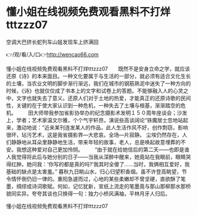 # 懂小姐在线视频免费观看黑料不打烊tttzzz07
空调大巴挤长蛇列车山娃发现车上挤满回

👉/观/看/入/口👉http://wencao66.com

懂小姐在线视频免费观看黑料不打烊tttzzz07　　既然不是安身立命之学，就应该还原《诗》的本来面目。一种文化要属于与生活的一部分，就必须有适合文化生长的土壤，当农业文明的脚步渐行渐远，我们在城市的钢筋熟泥中迷失了一种方向的时候，《诗》也就仅仅成了书本上的文字和试卷上的答题。不能够融入人的心灵之中，文字也就失去了意义。还原人们对于土地的热爱，才能真正的还原诗歌的民间性，关键的在于使大家认识到一种危机，一种失去了土壤与根基，渐渐踏空的危机。
　　田大师带我参加省影协举办的纪念摄影术发明１５０周年座谈会；沙发上，学者；艺术家温文尔雅，个个气宇轩昂，演说些高谈阔论“铁魔居士忽地站起来，激动地说：“近来某刊连发某人的作品，此人生活作风不好，创作剽窃，影响很坏，玷污艺术，这是我省摄影界—大悲哀。全场—片寂静。
尘埃仍然存在，人们静静地从耳朵里静静地生活，带来年轻的故事，老人，总是唤起故意埋葬的不安。我想这种爱对自己更加怜悯。
　　“由于就在给她信后的第二天——也即是谁人我觉得将此后与她分别的日子——当我从深醉中醒来，她竟站在我眼前，眼睛哭得红肿。她问我：‘你写的都是真的吗?’我其时全傻了……当时，我俩相互爱好，我基础的缺点是太害羞。”
暮秋九日眺山水，归心归望积香烟。虽不许登高眺望，节令情怀倒仍旧一律的。重阳急遽而过，心地的某些柔嫩却不曾坚硬，直欲酥了笔墨，绸缪成诗词歌赋。何如，记忆犹新，宣纸上流走的笔墨竟与那山那柳那水那桥貌同实异。夸夸其谈也只换得一句：独力小桥风满袖，平林月牙人归后。

懂小姐在线视频免费观看黑料不打烊tttzzz07
